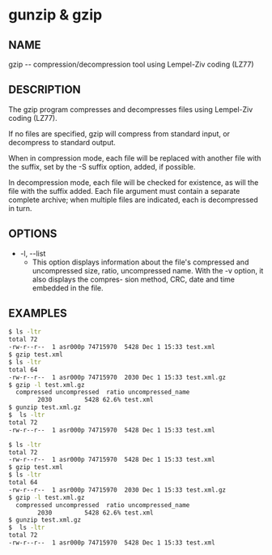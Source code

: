 # gunzip & gzip

## NAME

gzip -- compression/decompression tool using Lempel-Ziv coding (LZ77)

## DESCRIPTION

The gzip program compresses and decompresses files using Lempel-Ziv coding (LZ77).  

If no files are specified, gzip will compress from standard input, or decompress to standard output.  

When in compression mode, each file will be replaced with another file with the suffix, set by the -S suffix option, added, if possible.

In decompression mode, each file will be checked for existence, as will the file with the suffix added.  Each file argument must contain a separate complete archive; when multiple files are indicated, each is decompressed in turn.

## OPTIONS

* -l, --list
  * This option displays information about the file's compressed and uncompressed size, ratio, uncompressed name.  With the -v option, it also displays the compres- sion method, CRC, date and time embedded in the file.

## EXAMPLES

```bash
$ ls -ltr
total 72
-rw-r--r--  1 asr000p 74715970  5428 Dec 1 15:33 test.xml
$ gzip test.xml
$ ls -ltr
total 64
-rw-r--r--  1 asr000p 74715970  2030 Dec 1 15:33 test.xml.gz
$ gzip -l test.xml.gz 
  compressed uncompressed  ratio uncompressed_name
        2030         5428 62.6% test.xml
$ gunzip test.xml.gz 
$  ls -ltr
total 72
-rw-r--r--  1 asr000p 74715970  5428 Dec 1 15:33 test.xml
```

```bash
$ ls -ltr
total 72
-rw-r--r--  1 asr000p 74715970  5428 Dec 1 15:33 test.xml
$ gzip test.xml
$ ls -ltr
total 64
-rw-r--r--  1 asr000p 74715970  2030 Dec 1 15:33 test.xml.gz
$ gzip -l test.xml.gz 
  compressed uncompressed  ratio uncompressed_name
        2030         5428 62.6% test.xml
$ gunzip test.xml.gz 
$  ls -ltr
total 72
-rw-r--r--  1 asr000p 74715970  5428 Dec 1 15:33 test.xml
```

